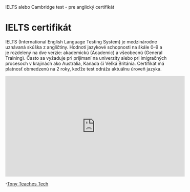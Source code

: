 <!DOCTYPE html>
<html lang="sk">
<head>IELTS alebo Cambridge test - pre anglický certifikát</head>
<body>
<h1>IELTS certifikát</h1>
<p>IELTS (International English Language Testing System) je medzinárodne uznávaná skúška z angličtiny. Hodnotí jazykové schopnosti na škále 0–9 a je rozdelený na dve verzie: akademickú (Academic) a všeobecnú (General Training). Často sa vyžaduje pri prijímaní na univerzity alebo pri imigračných procesoch v krajinách ako Austrália, Kanada či Veľká Británia. Certifikát má platnosť obmedzenú na 2 roky, keďže test odráža aktuálnu úroveň jazyka.</p>
<iframe width="560" height="315" src="https://www.youtube.com/embed/o5g-lUuFgpg" title="YouTube video player" frameborder="0" allow="accelerometer; autoplay; clipboard-write; encrypted-media; gyroscope; picture-in-picture" allowfullscreen></iframe>
<p>-<a href="https://tonyteaches.tech" target="_blank">Tony Teaches Tech</a></p>
</body>
</html>


